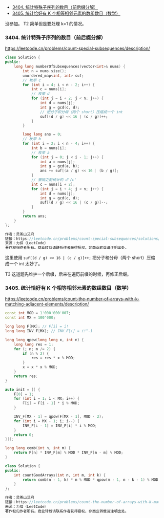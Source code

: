 <!-- @import "[TOC]" {cmd="toc" depthFrom=1 depthTo=6 orderedList=false} -->

<!-- code_chunk_output -->

- [3404. 统计特殊子序列的数目（前后缀分解）](#3404-统计特殊子序列的数目前后缀分解)
- [3405. 统计恰好有 K 个相等相邻元素的数组数目（数学）](#3405-统计恰好有-k-个相等相邻元素的数组数目数学)

<!-- /code_chunk_output -->

没参加。 T2 简单但是要处理 k=1 的情况。

### 3404. 统计特殊子序列的数目（前后缀分解）

https://leetcode.cn/problems/count-special-subsequences/description/

```cpp
class Solution {
public:
    long long numberOfSubsequences(vector<int>& nums) {
        int n = nums.size();
        unordered_map<int, int> suf;
        // 枚举 c
        for (int i = 4; i < n - 2; i++) {
            int c = nums[i];
            // 枚举 d
            for (int j = i + 2; j < n; j++) {
                int d = nums[j];
                int g = gcd(c, d);
                // 把分子和分母（两个 short）压缩成一个 int
                suf[(d / g) << 16 | (c / g)]++;
            }
        }

        long long ans = 0;
        // 枚举 b
        for (int i = 2; i < n - 4; i++) {
            int b = nums[i];
            // 枚举 a
            for (int j = 0; j < i - 1; j++) {
                int a = nums[j];
                int g = gcd(a, b);
                ans += suf[(a / g) << 16 | (b / g)];
            }
            // 撤销之前统计的 d'/c'
            int c = nums[i + 2];
            for (int j = i + 4; j < n; j++) {
                int d = nums[j];
                int g = gcd(c, d);
                suf[(d / g) << 16 | (c / g)]--;
            }
        }
        return ans;
    }
};

作者：灵茶山艾府
链接：https://leetcode.cn/problems/count-special-subsequences/solutions/3033284/shi-zi-bian-xing-qian-hou-zhui-fen-jie-p-ts6n/
来源：力扣（LeetCode）
著作权归作者所有。商业转载请联系作者获得授权，非商业转载请注明出处。
```

这里使用 `suf[(d / g) << 16 | (c / g)]++;` 把分子和分母（两个 short）压缩成一个 int 太妙了。

T3 这道题先维护一个后缀，后来在遍历前缀的时候，再修正后缀。

### 3405. 统计恰好有 K 个相等相邻元素的数组数目（数学）

https://leetcode.cn/problems/count-the-number-of-arrays-with-k-matching-adjacent-elements/description/

```cpp
const int MOD = 1'000'000'007;
const int MX = 100'000;

long long F[MX]; // F[i] = i!
long long INV_F[MX]; // INV_F[i] = i!^-1

long long qpow(long long x, int n) {
    long long res = 1;
    for (; n; n /= 2) {
        if (n % 2) {
            res = res * x % MOD;
        }
        x = x * x % MOD;
    }
    return res;
}

auto init = [] {
    F[0] = 1;
    for (int i = 1; i < MX; i++) {
        F[i] = F[i - 1] * i % MOD;
    }

    INV_F[MX - 1] = qpow(F[MX - 1], MOD - 2);
    for (int i = MX - 1; i; i--) {
        INV_F[i - 1] = INV_F[i] * i % MOD;
    }
    return 0;
}();

long long comb(int n, int m) {
    return F[n] * INV_F[m] % MOD * INV_F[n - m] % MOD;
}

class Solution {
public:
    int countGoodArrays(int n, int m, int k) {
        return comb(n - 1, k) * m % MOD * qpow(m - 1, n - k - 1) % MOD;
    }
};

作者：灵茶山艾府
链接：https://leetcode.cn/problems/count-the-number-of-arrays-with-k-matching-adjacent-elements/solutions/3033292/chun-shu-xue-ti-pythonjavacgo-by-endless-mxj7/
来源：力扣（LeetCode）
著作权归作者所有。商业转载请联系作者获得授权，非商业转载请注明出处。
```
